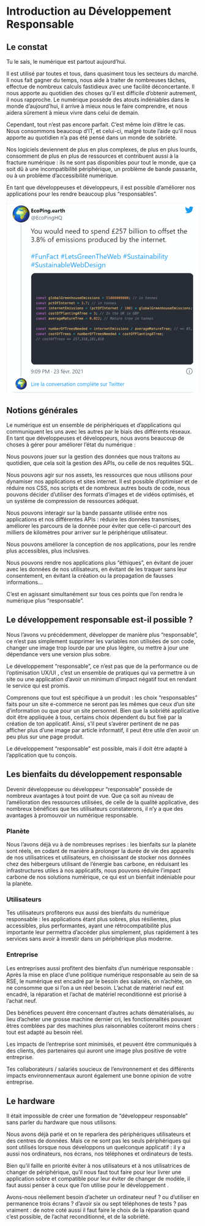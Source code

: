 # Introduction au Développement Responsable

## Le constat

Tu le sais, le numérique est partout aujourd’hui.

Il est utilisé par toutes et tous, dans quasiment tous les secteurs du marché. Il nous fait gagner du temps, nous aide à traiter de nombreuses tâches, effectue de nombreux calculs fastidieux avec une facilité déconcertante. Il nous apporte au quotidien des choses qu’il est difficile d’obtenir autrement, il nous rapproche. Le numérique possède des atouts indéniables dans le monde d’aujourd’hui, il arrive à mieux nous le faire comprendre, et nous aidera sûrement à mieux vivre dans celui de demain.

Cependant, tout n’est pas encore parfait. C’est même loin d’être le cas. Nous consommons beaucoup d’IT, et celui-ci, malgré toute l’aide qu’il nous apporte au quotidien n’a pas été pensé dans un monde de sobriété.

Nos logiciels deviennent de plus en plus complexes, de plus en plus lourds, consomment de plus en plus de ressources et contribuent aussi à la fracture numérique : ils ne sont pas disponibles pour tout le monde, que ça soit dû à une incompatibilité périphérique, un problème de bande passante, ou à un problème d’accessibilité numérique.

En tant que développeuses et développeurs, il est possible d’améliorer nos applications pour les rendre beaucoup plus “responsables”.

[![Le constat](leconstat.png)]( https://twitter.com/EcoPingHQ/status/1364306308355268614?ref_src=twsrc%5Etfw%7Ctwcamp%5Etweetembed%7Ctwterm%5E1364306308355268614%7Ctwgr%5E%7Ctwcon%5Es1_&ref_url=https%3A%2F%2Fthegreencompagnon.com%2Fcours%2Fdeveloppeur-responsable%2Fchapitres%2Fintroduction-au-developpement-responsable-2%2Flecons%2Fle-constat%2F)


## Notions générales

Le numérique est un ensemble de périphériques et d’applications qui communiquent les uns avec les autres par le biais des différents réseaux. En tant que développeuses et développeurs, nous avons beaucoup de choses à gérer pour améliorer l’état du numérique :

Nous pouvons jouer sur la gestion des données que nous traitons au quotidien, que cela soit la gestion des APIs, ou celle de nos requêtes SQL.

Nous pouvons agir sur nos assets, les ressources que nous utilisons pour dynamiser nos applications et sites internet. Il est possible d’optimiser et de réduire nos CSS, nos scripts et de nombreux autres bouts de code, nous pouvons décider d’utiliser des formats d’images et de vidéos optimisés, et un système de compression de ressources adéquat.

Nous pouvons interagir sur la bande passante utilisée entre nos applications et nos différentes APIs : réduire les données transmises, améliorer les parcours de la donnée pour éviter que celle-ci parcourt des milliers de kilomètres pour arriver sur le périphérique utilisateur.

Nous pouvons améliorer la conception de nos applications, pour les rendre plus accessibles, plus inclusives.

Nous pouvons rendre nos applications plus “éthiques”, en évitant de jouer avec les données de nos utilisateurs, en évitant de les traquer sans leur consentement, en évitant la création ou la propagation de fausses informations…

C’est en agissant simultanément sur tous ces points que l’on rendra le numérique plus “responsable”.


## Le développement responsable est-il possible ?

Nous l’avons vu précédemment, développer de manière plus “responsable”, ce n’est pas simplement supprimer les variables non utilisées de son code, changer une image trop lourde par une plus légère, ou mettre à jour une dépendance vers une version plus sobre.

Le développement “responsable”, ce n’est pas que de la performance ou de l’optimisation UX/UI , c’est un ensemble de pratiques qui va permettre à un site ou une application d’avoir un minimum d’impact négatif tout en rendant le service qui est promis.

Comprenons que tout est spécifique à un produit : les choix “responsables” faits pour un site e-commerce ne seront pas les mêmes que ceux d’un site d’information ou que pour un site personnel. Bien que la sobriété applicative doit être appliquée à tous, certains choix dépendent du but fixé par la création de ton applicatif. Ainsi, s’il peut s’avérer pertinent de ne pas afficher plus d’une image par article informatif, il peut être utile d’en avoir un peu plus sur une page produit.

Le développement “responsable” est possible, mais il doit être adapté à l’application que tu conçois.

## Les bienfaits du développement responsable

Devenir développeuse ou développeur “responsable” possède de nombreux avantages à tout point de vue. Que ça soit au niveau de l’amélioration des ressources utilisées, de celle de la qualité applicative, des nombreux bénéfices que tes utilisateurs constaterons, il n’y a que des avantages à promouvoir un numérique responsable.

### Planète


Nous l’avons déjà vu à de nombreuses reprises : les bienfaits sur la planète sont réels, en codant de manière à prolonger la durée de vie des appareils de nos utilisatrices et utilisateurs, en choisissant de stocker nos données chez des hébergeurs utilisant de l’énergie bas carbone, en réduisant les infrastructures utiles à nos applicatifs, nous pouvons réduire l’impact carbone de nos solutions numérique, ce qui est un bienfait indéniable pour la planète.

### Utilisateurs

Tes utilisateurs profiterons eux aussi des bienfaits du numérique responsable : les applications étant plus sobres, plus résilientes, plus accessibles, plus performantes, ayant une rétrocompatibilité plus importante leur permettra d’accéder plus simplement, plus rapidement à tes services sans avoir à investir dans un périphérique plus moderne.

### Entreprise

Les entreprises aussi profitent des bienfaits d’un numérique responsable : Après la mise en place d’une politique numérique responsable au sein de sa RSE, le numérique est encadré par le besoin des salariés, on n’achète, on ne consomme que si l’on a un réel besoin. L’achat de matériel neuf est encadré, la réparation et l’achat de matériel reconditionné est priorisé à l’achat neuf.

Des bénéfices peuvent être concernant d’autres achats dématérialisés, au lieu d’acheter une grosse machine dernier cri, les fonctionnalités pouvant êtres comblées par des machines plus raisonnables coûteront moins chers : tout est adapté au besoin réel.

Les impacts de l’entreprise sont minimisés, et peuvent être communiqués à des clients, des partenaires qui auront une image plus positive de votre entreprise.

Tes collaborateurs / salariés soucieux de l’environnement et des différents impacts environnementaux auront également une bonne opinion de votre entreprise.

## Le hardware

Il était impossible de créer une formation de “développeur responsable” sans parler du hardware que nous utilisons.

Nous avons déjà parlé et on te reparlera des périphériques utilisateurs et des centres de données. Mais ce ne sont pas les seuls périphériques qui sont utilisés lorsque nous développons un quelconque applicatif : il y a aussi nos ordinateurs, nos écrans, nos téléphones et ordinateurs de tests.

Bien qu’il faille en priorité éviter à nos utilisateurs et à nos utilisatrices de changer de périphérique, qu’il nous faut tout faire pour leur livrer une application sobre et compatible pour leur éviter de changer de modèle, il faut aussi penser à ceux que l’on utilise pour le développement .

Avons-nous réellement besoin d’acheter un ordinateur neuf ? ou d’utiliser en permanence trois écrans ? d’avoir six ou sept téléphones de tests ? pas vraiment : de notre coté aussi il faut faire le choix de la réparation quand c’est possible, de l’achat reconditionné, et de la sobriété.

